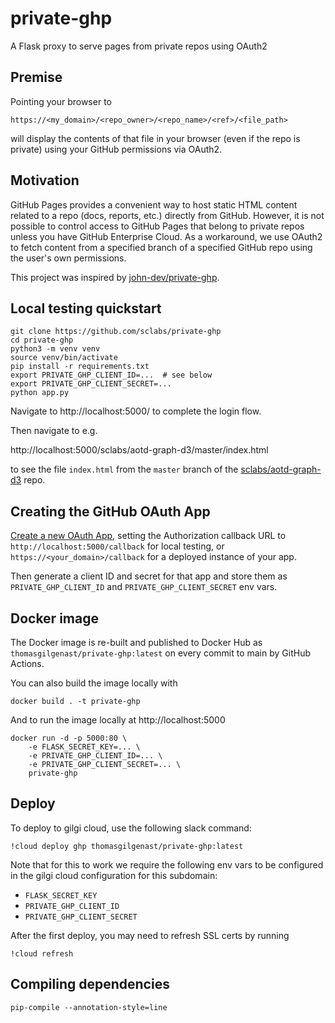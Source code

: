 private-ghp
===========

A Flask proxy to serve pages from private repos using OAuth2

Premise
-------

Pointing your browser to

    https://<my_domain>/<repo_owner>/<repo_name>/<ref>/<file_path>

will display the contents of that file in your browser (even if the repo is
private) using your GitHub permissions via OAuth2.

Motivation
----------

GitHub Pages provides a convenient way to host static HTML content related to a
repo (docs, reports, etc.) directly from GitHub. However, it is not possible to
control access to GitHub Pages that belong to private repos unless you have
GitHub Enterprise Cloud. As a workaround, we use OAuth2 to fetch content from a
specified branch of a specified GitHub repo using the user's own permissions.

This project was inspired by [john-dev/private-ghp](https://github.com/john-dev/private-ghp).

Local testing quickstart
------------------------

    git clone https://github.com/sclabs/private-ghp
    cd private-ghp
    python3 -m venv venv
    source venv/bin/activate
    pip install -r requirements.txt
    export PRIVATE_GHP_CLIENT_ID=...  # see below
    export PRIVATE_GHP_CLIENT_SECRET=...
    python app.py

Navigate to http://localhost:5000/ to complete the login flow.

Then navigate to e.g.

http://localhost:5000/sclabs/aotd-graph-d3/master/index.html

to see the file `index.html` from the `master` branch of the
[sclabs/aotd-graph-d3](https://github.com/sclabs/aotd-graph-d3) repo.

Creating the GitHub OAuth App
-----------------------------

[Create a new OAuth App](https://github.com/settings/applications/new), setting
the Authorization callback URL to `http://localhost:5000/callback` for local
testing, or `https://<your_domain>/callback` for a deployed instance of your
app.

Then generate a client ID and secret for that app and store them as
`PRIVATE_GHP_CLIENT_ID` and `PRIVATE_GHP_CLIENT_SECRET` env vars.

Docker image
------------

The Docker image is re-built and published to Docker Hub as
`thomasgilgenast/private-ghp:latest` on every commit to main by GitHub Actions.

You can also build the image locally with

    docker build . -t private-ghp

And to run the image locally at http://localhost:5000

    docker run -d -p 5000:80 \
        -e FLASK_SECRET_KEY=... \
        -e PRIVATE_GHP_CLIENT_ID=... \
        -e PRIVATE_GHP_CLIENT_SECRET=... \
        private-ghp

Deploy
------

To deploy to gilgi cloud, use the following slack command:

    !cloud deploy ghp thomasgilgenast/private-ghp:latest

Note that for this to work we require the following env vars to be configured in
the gilgi cloud configuration for this subdomain:
 - `FLASK_SECRET_KEY`
 - `PRIVATE_GHP_CLIENT_ID`
 - `PRIVATE_GHP_CLIENT_SECRET`

After the first deploy, you may need to refresh SSL certs by running

    !cloud refresh

Compiling dependencies
----------------------

    pip-compile --annotation-style=line
